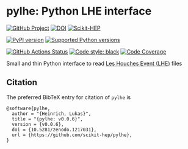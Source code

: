 # pylhe: Python LHE interface

[![GitHub Project](https://img.shields.io/badge/GitHub--blue?style=social&logo=GitHub)](https://github.com/scikit-hep/pylhe)
[![DOI](https://zenodo.org/badge/34966492.svg)](https://zenodo.org/badge/latestdoi/34966492)
[![Scikit-HEP](https://scikit-hep.org/assets/images/Scikit--HEP-Project-blue.svg)](https://scikit-hep.org/)

[![PyPI version](https://badge.fury.io/py/pylhe.svg)](https://badge.fury.io/py/pylhe)
[![Supported Python versions](https://img.shields.io/pypi/pyversions/pylhe.svg)](https://pypi.org/project/pylhe/)

[![GitHub Actions Status](https://github.com/lukasheinrich/pylhe/workflows/CI/CD/badge.svg)](https://github.com/lukasheinrich/pylhe/actions)
[![Code style: black](https://img.shields.io/badge/code%20style-black-000000.svg)](https://github.com/psf/black)
[![Code Coverage](https://codecov.io/gh/scikit-hep/pylhe/graph/badge.svg?branch=master)](https://codecov.io/gh/scikit-hep/pylhe?branch=master)

Small and thin Python interface to read [Les Houches Event (LHE)](https://inspirehep.net/record/725284) files

## Citation

The preferred BibTeX entry for citation of `pylhe` is

```
@software{pylhe,
  author = "{Heinrich, Lukas}",
  title = "{pylhe: v0.0.6}",
  version = {v0.0.6},
  doi = {10.5281/zenodo.1217031},
  url = {https://github.com/scikit-hep/pylhe},
}
```
